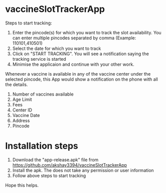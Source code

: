 # vaccineSlotTrackerApp

Steps to start tracking:
1. Enter the pincode(s) for which you want to track the slot availability. You can enter multiple pincodes separated by comma (Example: 110101,410501)
2. Select the date for which you want to track
3. Click on "START TRACKING". You will see a notification saying the tracking service is started
4. Minimise the applicaion and continue with your other work.

Whenever a vaccine is available in any of the vaccine center under the selected pincode, this App would show a notification on the phone with all the details.
1. Number of vaccines available
2. Age Limit
3. Fees
4. Center ID
5. Vaccine Date
6. Address
7. Pincode


# Installation steps
1. Download the "app-release.apk" file from https://github.com/akshay3394/vaccineSlotTrackerApp
2. Install the apk. The does not take any permission or user information 
3. Follow above steps to start tracking

Hope this helps. 
